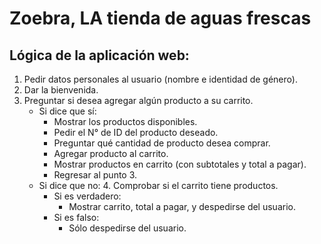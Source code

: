 # Zoebra, LA tienda de aguas frescas
## Lógica de la aplicación web:

1. Pedir datos personales al usuario (nombre e identidad de género).
2. Dar la bienvenida.
3. Preguntar si desea agregar algún producto a su carrito.
	* Si dice que sí: 
		- Mostrar los productos disponibles.
		- Pedir el N° de ID del producto deseado.
		- Preguntar qué cantidad de producto desea comprar.
		- Agregar producto al carrito.
		- Mostrar productos en carrito (con subtotales y total a pagar).
		- Regresar al punto 3.
	* Si dice que no:
		4. Comprobar si el carrito tiene productos.
		* Si es verdadero:  
			- Mostrar carrito, total a pagar, y despedirse del usuario.
		* Si es falso: 
			- Sólo despedirse del usuario.